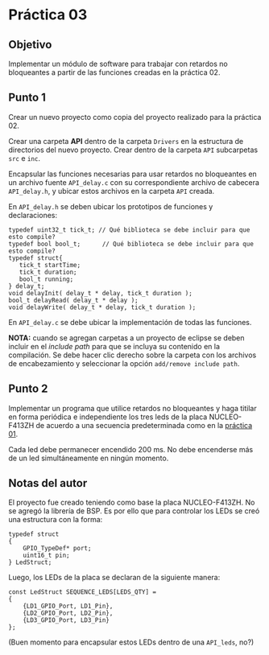 # Práctica 03

## Objetivo
Implementar un módulo de software para trabajar con retardos no bloqueantes a partir de las funciones creadas en la práctica 02.

## Punto 1
Crear un nuevo proyecto como copia del proyecto realizado para la práctica 02.

Crear una carpeta **API** dentro de la carpeta `Drivers` en la estructura de directorios del nuevo proyecto. Crear dentro de la carpeta `API` subcarpetas `src` e `inc`.

Encapsular las funciones necesarias para usar retardos no bloqueantes en un archivo fuente `API_delay.c` con su correspondiente archivo de cabecera `API_delay.h`, y ubicar estos archivos en la carpeta `API` creada.

En `API_delay.h` se deben ubicar los prototipos de funciones y declaraciones:
```
typedef uint32_t tick_t; // Qué biblioteca se debe incluir para que esto compile?
typedef bool bool_t;	  // Qué biblioteca se debe incluir para que esto compile?
typedef struct{
   tick_t startTime;
   tick_t duration;
   bool_t running;
} delay_t;
void delayInit( delay_t * delay, tick_t duration );
bool_t delayRead( delay_t * delay );
void delayWrite( delay_t * delay, tick_t duration );
```

En `API_delay.c` se debe ubicar la implementación de todas las funciones.

**NOTA:** cuando se agregan carpetas a un proyecto de eclipse se deben incluir en el *include path* para que se incluya su contenido en la compilación. Se debe hacer clic derecho sobre la carpeta con los archivos de encabezamiento y seleccionar la opción `add/remove include path`.

## Punto 2
Implementar un programa que utilice retardos no bloqueantes y haga titilar en forma periódica e independiente los tres leds de la placa NUCLEO-F413ZH de acuerdo a una secuencia predeterminada como en la [práctica 01](https://github.com/lmsoria/cese-pdm-workspace/tree/main/practica-01).

Cada led debe permanecer encendido 200 ms. No debe encenderse más de un led simultáneamente en ningún momento.

## Notas del autor
El proyecto fue creado teniendo como base la placa NUCLEO-F413ZH. No se agregó la librería de BSP. Es por ello que para controlar los LEDs se creó una estructura con la forma:
```
typedef struct
{
    GPIO_TypeDef* port;
    uint16_t pin;
} LedStruct;

```
Luego, los LEDs de la placa se declaran de la siguiente manera:
```
const LedStruct SEQUENCE_LEDS[LEDS_QTY] =
{
    {LD1_GPIO_Port, LD1_Pin},
    {LD2_GPIO_Port, LD2_Pin},
    {LD3_GPIO_Port, LD3_Pin}
};
```

(Buen momento para encapsular estos LEDs dentro de una `API_leds`, no?)